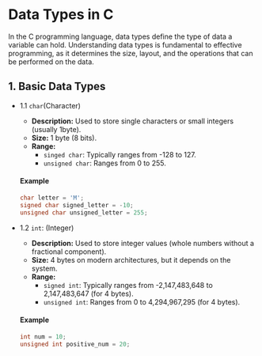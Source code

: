 # Data Types in C

In the C programming language, data types define the type of data a variable can hold. Understanding data types is fundamental to effective programming, as it determines the size, layout, and the operations that can be performed on the data.

## 1. Basic Data Types

- 1.1 `char`(Character)
  * **Description:** Used to store single characters or small integers (usually 1byte).
  * **Size:** 1 byte (8 bits).
  * **Range:**
    * `singed char`: Typically ranges from -128 to 127.
    * `unsigned char`: Ranges from 0 to 255.

  #### Example

  ``` C
  char letter = 'M';
  signed char signed_letter = -10;
  unsigned char unsigned_letter = 255;
  ```

- 1.2 `int`: (Integer)
  * **Description:** Used to store integer values (whole numbers without a fractional component).
  * **Size:**  4 bytes on modern architectures, but it depends on the system.
  * **Range:**
    * `signed int`: Typically ranges from -2,147,483,648 to 2,147,483,647 (for 4 bytes).
    * `unsigned int`: Ranges from 0 to 4,294,967,295 (for 4 bytes).
  
  #### Example

  ``` C
  int num = 10;
  unsigned int positive_num = 20;
  ```

